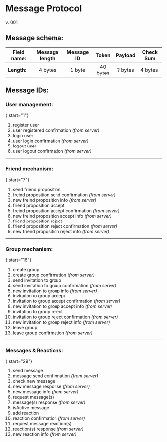 # Message Protocol

v. 001

## Message schema:

| **Field name:** |  Message length | Message ID | Token | Payload | Check Sum |
|-----------------|:-------------:|:-------------:|:-------------:|:-------------:| ------------- |
| **Length:** | 4 bytes | 1 byte | 40 bytes | ? bytes | 4 bytes |

## Message IDs:

### User management:

{:start="1"}

1. register user
1. user registered confirmation *(from server)*
1. login user
1. user login confirmation *(from server)*
1. logout user
1. user logout confirmation *(from server)*

------------

### Friend mechanism:

{:start="7"}

1. send friend proposition
1. freind proposition send confirmation *(from server)*
1. new freind proposition info *(from server)*
1. friend proposition accept
1. freind proposition accept confirmation *(from server)*
1. new freind proposition accept info *(from server)*
1. friend proposition reject
1. friend proposition reject confirmation *(from server)*
1. new friend proposition reject info *(from server)*

------------

### Group mechanism:

{:start="16"}

1. create group
1. create group confirmation *(from server)*
1. send invitation to group
1. send invitation to group confirmation *(from server)*
1. new invitation to group info *(from server)*
1. invitation to group accept
1. invitation to group accept confirmation *(from server)*
1. new invitation to group accept info *(from server)*
1. invitation to group reject
1. invitation to group reject confirmation *(from server)*
1. new invitation to group reject info *(from server)*
1. leave group
1. leave group confirmation *(from server)*

------------

### Messages & Reactions:

{:start="29"}

1. send message
1. message send confirmation *(from server)*
1. check new message
1. new message response *(from server)*
1. new message info *(from server)*
1. request message(s)
1. message(s) response *(from server)*
1. isActive message
1. add reaction
1. reaction confirmation *(from server)*
1. request message reaction(s)
1. reaction(s) response *(from server)*
1. new reaction info *(from server)*